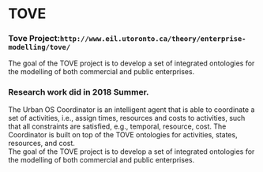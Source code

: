 # TOVE 
### Tove Project:`http://www.eil.utoronto.ca/theory/enterprise-modelling/tove/`
The goal of the TOVE project is to develop a set of integrated ontologies for the modelling of both commercial and public enterprises. 

### Research work did in 2018 Summer. 
The Urban OS Coordinator is an intelligent agent that is able to coordinate a set of activities, i.e., assign times, resources and costs to activities, such that all constraints are satisfied, e.g., temporal, resource, cost. The Coordinator is built on top of the TOVE ontologies for activities, states, resources, and cost.\
The goal of the TOVE project is to develop a set of integrated ontologies for the modelling of both commercial and public enterprises. 
